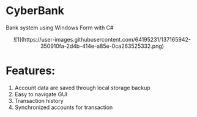 # CyberBank
Bank system using Windows Form with C#
<p align="center">
![1](https://user-images.githubusercontent.com/64195231/137165942-350910fa-2d4b-414e-a85e-0ca263525332.png)
</p>

# Features:
1. Account data are saved through local storage backup
2. Easy to navigate GUI
3. Transaction history
4. Synchronized accounts for transaction
